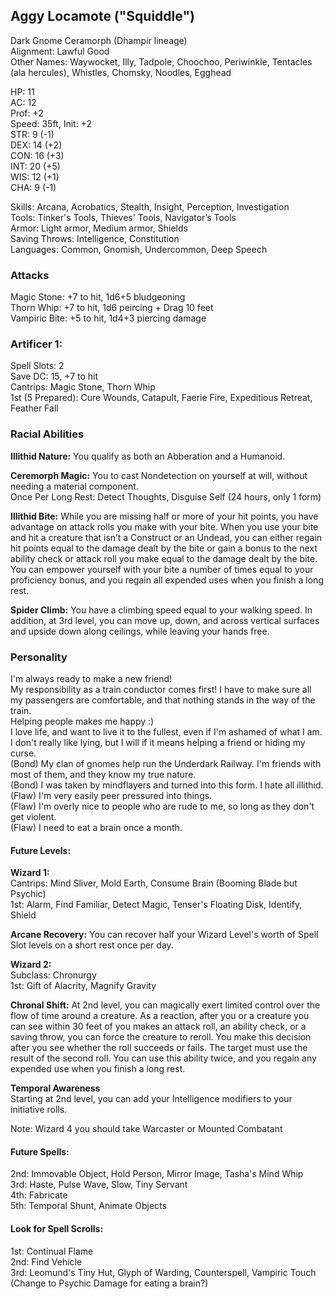 ## Aggy Locamote ("Squiddle") 
Dark Gnome Ceramorph (Dhampir lineage) \
Alignment: Lawful Good \
Other Names: Waywocket, Illy, Tadpole, Choochoo, Periwinkle, Tentacles (ala hercules), Whistles, Chomsky, Noodles, Egghead

HP: 11 \
AC: 12 \
Prof: +2 \
Speed: 35ft, Init: +2 \
STR: 9  (-1) \
DEX: 14 (+2) \
CON: 16 (+3) \
INT: 20 (+5) \
WIS: 12 (+1) \
CHA: 9  (-1) 

Skills: Arcana, Acrobatics, Stealth, Insight, Perception, Investigation \
Tools: Tinker's Tools, Thieves' Tools, Navigator’s Tools \
Armor: Light armor, Medium armor, Shields \
Saving Throws: Intelligence, Constitution \
Languages: Common, Gnomish, Undercommon, Deep Speech

### Attacks
Magic Stone: +7 to hit, 1d6+5 bludgeoning \
Thorn Whip: +7 to hit, 1d6 peircing + Drag 10 feet \
Vampiric Bite: +5 to hit, 1d4+3 piercing damage

### Artificer 1: 
Spell Slots: 2 \
Save DC: 15, +7 to hit \
Cantrips: Magic Stone, Thorn Whip \
1st (5 Prepared): Cure Wounds, Catapult, Faerie Fire, Expeditious Retreat, Feather Fall

### Racial Abilities
**Illithid Nature:**
You qualify as both an Abberation and a Humanoid. 

**Ceremorph Magic:**
You to cast Nondetection on yourself at will, without needing a material component. \
Once Per Long Rest: Detect Thoughts, Disguise Self (24 hours, only 1 form) 

**Illithid Bite:**
While you are missing half or more of your hit points, you have advantage on attack rolls you make with your bite. When you use your bite and hit a creature that isn’t a Construct or an Undead, you can either regain hit points equal to the damage dealt by the bite or gain a bonus to the next ability check or attack roll you make equal to the damage dealt by the bite. You can empower yourself with your bite a number of times equal to your proficiency bonus, and you regain all expended uses when you finish a long rest.

**Spider Climb:** You have a climbing speed equal to your walking speed. In addition, at 3rd level, you can move up, down, and across vertical surfaces and upside down along ceilings, while leaving your hands free.

### Personality
I'm always ready to make a new friend! \
My responsibility as a train conductor comes first! I have to make sure all my passengers are comfortable, and that nothing stands in the way of the train. \
Helping people makes me happy :) \
I love life, and want to live it to the fullest, even if I'm ashamed of what I am. \
I don't really like lying, but I will if it means helping a friend or hiding my curse. \
(Bond) My clan of gnomes help run the Underdark Railway. I'm friends with most of them, and they know my true nature. \
(Bond) I was taken by mindflayers and turned into this form. I hate all illithid. \
(Flaw) I'm very easily peer pressured into things. \
(Flaw) I'm overly nice to people who are rude to me, so long as they don't get violent. \
(Flaw) I need to eat a brain once a month. 


#### Future Levels:
**Wizard 1:** \
Cantrips: Mind Sliver, Mold Earth, Consume Brain (Booming Blade but Psychic) \
1st: Alarm, Find Familiar, Detect Magic, Tenser's Floating Disk, Identify, Shield 

**Arcane Recovery:**
You can recover half your Wizard Level's worth of Spell Slot levels on a short rest once per day. 

**Wizard 2:** \
Subclass: Chronurgy \
1st: Gift of Alacrity, Magnify Gravity

**Chronal Shift:**
At 2nd level, you can magically exert limited control over the flow of time around a creature. As a reaction, after you or a creature you can see within 30 feet of you makes an attack roll, an ability check, or a saving throw, you can force the creature to reroll. You make this decision after you see whether the roll succeeds or fails. The target must use the result of the second roll. You can use this ability twice, and you regain any expended use when you finish a long rest.

**Temporal Awareness** \
Starting at 2nd level, you can add your Intelligence modifiers to your initiative rolls.

Note: Wizard 4 you should take Warcaster or Mounted Combatant
#### Future Spells:
2nd: Immovable Object, Hold Person, Mirror Image, Tasha's Mind Whip \
3rd: Haste, Pulse Wave, Slow, Tiny Servant \
4th: Fabricate \
5th: Temporal Shunt, Animate Objects

#### Look for Spell Scrolls: 
1st: Continual Flame \
2nd: Find Vehicle \
3rd: Leomund's Tiny Hut, Glyph of Warding, Counterspell,  Vampiric Touch (Change to Psychic Damage for eating a brain?)

